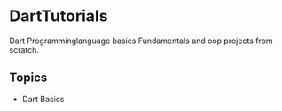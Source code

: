 # DartTutorials
 Dart Programminglanguage basics Fundamentals and oop projects from scratch.

## Topics

* Dart Basics
<!--   * Dart hello World
  * data type -->
 
